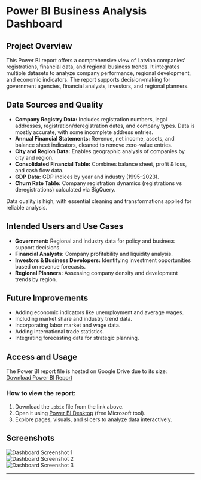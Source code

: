 # Power BI Business Analysis Dashboard

## Project Overview  
This Power BI report offers a comprehensive view of Latvian companies' registrations, financial data, and regional business trends. It integrates multiple datasets to analyze company performance, regional development, and economic indicators. The report supports decision-making for government agencies, financial analysts, investors, and regional planners.

## Data Sources and Quality  
- **Company Registry Data:** Includes registration numbers, legal addresses, registration/deregistration dates, and company types. Data is mostly accurate, with some incomplete address entries.  
- **Annual Financial Statements:** Revenue, net income, assets, and balance sheet indicators, cleaned to remove zero-value entries.  
- **City and Region Data:** Enables geographic analysis of companies by city and region.  
- **Consolidated Financial Table:** Combines balance sheet, profit & loss, and cash flow data.  
- **GDP Data:** GDP indices by year and industry (1995–2023).  
- **Churn Rate Table:** Company registration dynamics (registrations vs deregistrations) calculated via BigQuery.

Data quality is high, with essential cleaning and transformations applied for reliable analysis.

## Intended Users and Use Cases  
- **Government:** Regional and industry data for policy and business support decisions.  
- **Financial Analysts:** Company profitability and liquidity analysis.  
- **Investors & Business Developers:** Identifying investment opportunities based on revenue forecasts.  
- **Regional Planners:** Assessing company density and development trends by region.

## Future Improvements  
- Adding economic indicators like unemployment and average wages.  
- Including market share and industry trend data.  
- Incorporating labor market and wage data.  
- Adding international trade statistics.  
- Integrating forecasting data for strategic planning.

## Access and Usage  
The Power BI report file is hosted on Google Drive due to its size:  
[Download Power BI Report](https://drive.google.com/file/d/1SiYxlUNPUkb-xQsB3eKxcpXcQ4jH5d_Z/view?usp=drive_link)

### How to view the report:  
1. Download the `.pbix` file from the link above.  
2. Open it using [Power BI Desktop](https://powerbi.microsoft.com/desktop/) (free Microsoft tool).  
3. Explore pages, visuals, and slicers to analyze data interactively.

## Screenshots

![Dashboard Screenshot 1](./screenshots/screenshot1.png)  
![Dashboard Screenshot 2](./screenshots/screenshot2.png)  
![Dashboard Screenshot 3](./screenshots/screenshot3.png)

---
